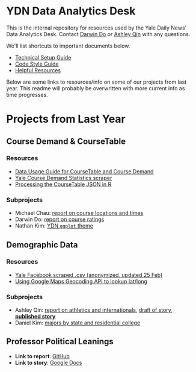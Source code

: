# YDN Data Analytics Desk

This is the internal repository for resources used by the Yale Daily News' Data Analytics Desk. Contact [Darwin Do](mailto:darwin.do@yale.edu) or [Ashley Qin](mailto:ashley.qin@yale.edu) with any questions.

We'll list shortcuts to important documents below.

- [Technical Setup Guide](docs/ydn_data_technical_setup.md)
- [Code Style Guide](docs/ydn_data_code_style_guide.md)
- [Helpful Resources](docs/ydn_data_helpful_resources.md)

Below are some links to resources/info on some of our projects from last year. This readme will probably be overwritten with more current info as time progresses. 

# Projects from Last Year

## Course Demand & CourseTable

### Resources

- [Data Usage Guide for CourseTable and Course Demand](projects/courses/data-guide/course_data_guide.md)
- [Yale Course Demand Statistics scraper](projects/courses/scrape_cds_v2.py)
- [Processing the CourseTable JSON in R](/projects/courses/daniel/process_json.md)

### Subprojects

- Michael Chau: [report on course locations and times](https://docs.google.com/document/d/12JNNMEkVRHs0Kum1z2xi3WzZrGOw8_4tBtv_hWepmbQ/edit)
- Darwin Do: [report on course ratings](https://docs.google.com/document/d/1e6DGh4gONw-gVPURIkJI345ZLlYSqom6a5kU1dkWVFU/edit)
- Nathan Kim: [YDN `ggplot` theme](projects/courses/nathan/theme_ydn.R)

## Demographic Data

### Resources

- [Yale Facebook scraped .csv (anonymized, updated 25 Feb)](/projects/demographics/yale_students_s20.csv)
- [Using Google Maps Geocoding API to lookup lat/long](/projects/demographics/daniel/google_maps_geocoding_api.md)

### Subprojects

- Ashley Qin: [report on athletics and internationals](https://docs.google.com/document/d/1hTGevG3ER2kYlPPCTuP8_XmLOXD87kLJcJhMNMQJ9O4/edit?usp=sharing), [draft of story](https://docs.google.com/document/d/1PW5PG8L6OkY5SmakMzvW2DBQrh9yeftgHdXnvi3_x7Q/edit?ts=5e9e5822), [**published story**](http://features.yaledailynews.com/blog/2020/04/24/analysis-a-shifting-demographic-for-storied-yale-crew-international-athletes-elevate-the-elis/)
- Daniel Kim: [majors by state and residential college](https://docs.google.com/document/d/1m0eYDhqJ2cf757A5CcDqiHNQ5s4yK6S5h19JuzOIRZk/edit?usp=sharing)

## Professor Political Leanings

- **Link to report**: [GitHub](/projects/professors/analysis.pdf)
- **Link to story**: [Google Docs](https://docs.google.com/document/d/1XsyD_0Umlro5NOPc5g1QUrbd1uE-XlXHSnm9uBXhgTg/edit?usp=sharing)

